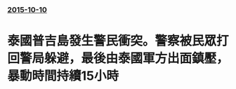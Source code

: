 ### [2015-10-10](/news/2015/10/10/index.md)

##### 
# 泰國普吉島發生警民衝突。警察被民眾打回警局躲避，最後由泰國軍方出面鎮壓，暴動時間持續15小時



